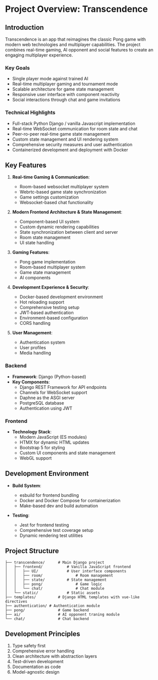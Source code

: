 # Project Overview: Transcendence

## Introduction

Transcendence is an app that reimagines the classic Pong game with modern web technologies and multiplayer capabilities. The project combines real-time gaming, AI opponent and social features to create an engaging multiplayer experience.

### Key Goals
- Single player mode against trained AI
- Real-time multiplayer gaming and tournament mode
- Scalable architecture for game state management
- Responsive user interface with component reactivity
- Social interactions through chat and game invitations

### Technical Highlights
- Full-stack Python Django / vanilla Javascript implementation
- Real-time WebSocket communication for room state and chat
- Peer-ro-peer real-time game state management
- Custom state management and UI rendering system
- Comprehensive security measures and user authentication
- Containerized development and deployment with Docker

## Key Features
1. **Real-time Gaming & Communication**:
   - Room-based websocket multiplayer system
   - Webrtc-based game state synchronization
   - Game settings customization
   - Websocket-based chat functionality

2. **Modern Frontend Architecture & State Management**:
   - Component-based UI system
   - Custom dynamic rendering capabilities
   - State synchronization between client and server
   - Room state management
   - UI state handling

3. **Gaming Features**:
   - Pong game implementation
   - Room-based multiplayer system
   - Game state management
   - AI components

4. **Development Experience & Security**:
   - Docker-based development environment
   - Hot reloading support
   - Comprehensive testing setup
   - JWT-based authentication
   - Environment-based configuration
   - CORS handling

5. **User Management**:
   - Authentication system
   - User profiles
   - Media handling

### Backend
- **Framework**: Django (Python-based)
- **Key Components**:
  - Django REST Framework for API endpoints
  - Channels for WebSocket support
  - Daphne as the ASGI server
  - PostgreSQL database
  - Authentication using JWT

### Frontend
- **Technology Stack**:
  - Modern JavaScript (ES modules)
  - HTMX for dynamic HTML updates
  - Bootstrap 5 for styling
  - Custom UI components and state management
  - WebGL support

## Development Environment
- **Build System**: 
  - esbuild for frontend bundling
  - Docker and Docker Compose for containerization
  - Make-based dev and build automation

- **Testing**:
  - Jest for frontend testing
  - Comprehensive test coverage setup
  - Dynamic rendering test utilities

## Project Structure
```
├── transcendence/		# Main Django project
│   ├── frontend/			# Vanilla JavaScript frontend
│   │   ├── UI/				# User interface components
│   │   ├── room/				# Room management
│   │   ├── state/			# State management
│   │   ├── pong/				# Game logic
│   │   └── chat/				# Chat module
│   └── static/				# Static assets
├── templates/			# Django HTML templates with vue-like directives
├── authentication/	# Authentication module
├── pong/				# Game backend
├── ai/					# AI opponent traning module
└── chat/				# Chat backend
```

## Development Principles
1. Type safety first
2. Comprehensive error handling
3. Clean architecture with abstraction layers
4. Test-driven development
5. Documentation as code
6. Model-agnostic design 
